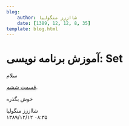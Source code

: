 ```yaml
---
blog:
    author: شااززز منگولیا
    date: [1389, 12, 12, 8, 35]
template: blog.html
---
```

# آموزش برنامه نویسی: Set

<div class="cnt">
سلام<p></p>
<p><a href="http://s1.picofile.com/file/6397972832/set.pdf.html" title="قسمت ششم">قسمت ششم</a>.</p>
<p>خوش بگذره</p>
</div>

<div class="blog-info">
    <div class="blog-author">شااززز منگولیا</div>
    <div class="blog-date">۱۳۸۹/۱۲/۱۲ ۰۸:۳۵</div>
</div>

